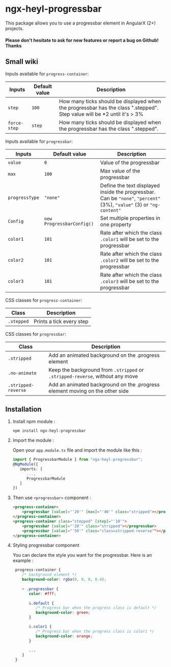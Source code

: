 # ngx-heyl-progressbar

This package allows you to use a progressbar element in AngularX (2+) projects.
#### Please don't hesitate to ask for new features or report a bug on Github! Thanks

## Small wiki

Inputs available for `progress-container`:

| Inputs | Default value | Description |
| -------| --------------| ----------- |
| `step` | `100` | How many ticks should be displayed when the progressbar has the class ".stepped". Step value will be *2 until it's > 3% |
| `force-step` | `step` | How many ticks should be displayed when the progressbar has the class ".stepped". |

Inputs available for `progressbar`:

| Inputs | Default value | Description |
| -------| --------------| ----------- |
| `value` | `0` | Value of the progressbar |
| `max` | `100` | Max value of the progressbar |
| `progressType` | `"none"` | Define the text displayed inside the progressbar. Can be `"none"`, `"percent"` (3%), `"value"` (3) or `"ng-content"` |
| `Config` | `new ProgressbarConfig()` | Set multiple properties in one property |
| `color1` | `101` | Rate after which the class `.color1` will be set to the progressbar |
| `color2` | `101` | Rate after which the class `.color2` will be set to the progressbar |
| `color3` | `101` | Rate after which the class `.color3` will be set to the progressbar |

CSS classes for `progress-container`:

| Class | Description |
| -------| ----------- |
| `.stepped` | Prints a tick every step |

CSS classes  for `progressbar`:

| Class | Description |
| -------| ----------- |
| `.stripped` | Add an animated background on the .progress element |
| `.no-animate` | Keep the background from `.stripped` or `.stripped-reverse`, without any move |
| `.stripped-reverse` | Add an animated background on the .progress element moving on the other side |

## Installation

1. Install npm module : 

   `npm install ngx-heyl-progressbar`

2. Import the module :

   Open your `app.module.ts` file and import the module like this :
   
   ```typescript
   import { ProgressbarModule } from "ngx-heyl-progressbar";
   @NgModule({
      imports: [ 
         ...,
         ProgressbarModule
      ]
   })
   ```
 
3. Then use `<progressbar>` component :

   ```html
   <progress-container>
       <progressbar [value]="'20'" [max]="'40'" class="stripped"></progressbar>
   </progress-container>
   <progress-container class="stepped" [step]="'10'">
       <progressbar [value]="'20'" class="stripped"></progressbar>
       <progressbar [value]="'50'" class="class=stripped-reverse""></progressbar>
   </progress-container>
   ```
      
4. Styling progressbar component

   You can declare the style you want for the progressbar. Here is an example :
   
   ```scss
    progress-container {
       /* background element */
       background-color: rgba(0, 0, 0, 0.4);   
    
       > .progressbar {
          color: #fff;
          
          &.default {
             /* Progress bar when the progress class is default */
             background-color: green;
          }

          &.color1 {
             /* Progress bar when the progress class is color1 */
             background-color: orange;
          }    
    
          ...
       }
    }
 
   ```